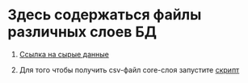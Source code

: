 # Здесь содержаться файлы различных слоев БД

1. [Ссылка на сырые данные](https://disk.yandex.ru/d/DKeoopbGH1Ttuw)

2. Для того чтобы получить csv-файл core-слоя запустите [скрипт](https://github.com/PolarJaba/DE_final/blob/main/version1/app/scripts/dataframe_processing.py)
